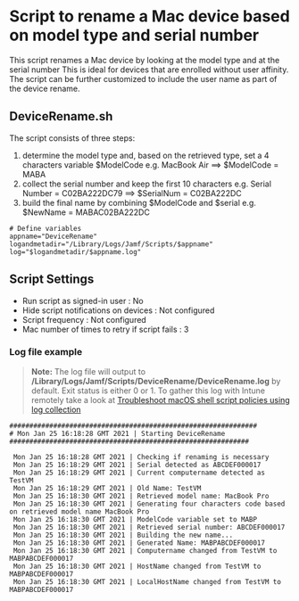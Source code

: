 # Script to rename a Mac device based on model type and serial number

This script renames a Mac device by looking at the model type and at the serial number
This is ideal for devices that are enrolled without user affinity. The script can be further customized to include the user name as part of the device rename.

## DeviceRename.sh

The script consists of three steps:
1) determine the model type and, based on the retrieved type, set a 4 characters variable $ModelCode
    e.g. MacBook Air ==> $ModelCode = MABA
2) collect the serial number and keep the first 10 characters
    e.g. Serial Number = C02BA222DC79 ==> $SerialNum = C02BA222DC
3) build the final name by combining $ModelCode and $serial
    e.g. $NewName = MABAC02BA222DC

```
# Define variables
appname="DeviceRename"
logandmetadir="/Library/Logs/Jamf/Scripts/$appname"
log="$logandmetadir/$appname.log"
```

## Script Settings

- Run script as signed-in user : No
- Hide script notifications on devices : Not configured
- Script frequency : Not configured
- Mac number of times to retry if script fails : 3

### Log file example

>**Note:** The log file will output to **/Library/Logs/Jamf/Scripts/DeviceRename/DeviceRename.log** by default. Exit status is either 0 or 1. To gather this log with Intune remotely take a look at  [Troubleshoot macOS shell script policies using log collection](https://docs.microsoft.com/en-us/mem/intune/apps/macos-shell-scripts#troubleshoot-macos-shell-script-policies-using-log-collection)

```
##############################################################
# Mon Jan 25 16:18:28 GMT 2021 | Starting DeviceRename
############################################################

 Mon Jan 25 16:18:28 GMT 2021 | Checking if renaming is necessary
 Mon Jan 25 16:18:29 GMT 2021 | Serial detected as ABCDEF000017
 Mon Jan 25 16:18:29 GMT 2021 | Current computername detected as TestVM
 Mon Jan 25 16:18:29 GMT 2021 | Old Name: TestVM
 Mon Jan 25 16:18:30 GMT 2021 | Retrieved model name: MacBook Pro
 Mon Jan 25 16:18:30 GMT 2021 | Generating four characters code based on retrieved model name MacBook Pro
 Mon Jan 25 16:18:30 GMT 2021 | ModelCode variable set to MABP
 Mon Jan 25 16:18:30 GMT 2021 | Retrieved serial number: ABCDEF000017
 Mon Jan 25 16:18:30 GMT 2021 | Building the new name...
 Mon Jan 25 16:18:30 GMT 2021 | Generated Name: MABPABCDEF000017
 Mon Jan 25 16:18:30 GMT 2021 | Computername changed from TestVM to MABPABCDEF000017
 Mon Jan 25 16:18:30 GMT 2021 | HostName changed from TestVM to MABPABCDEF000017
 Mon Jan 25 16:18:30 GMT 2021 | LocalHostName changed from TestVM to MABPABCDEF000017

```

